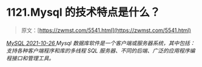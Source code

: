 <!--yml
category: 未分类
date: 0001-01-01 00:00:00
-->

# 1121.Mysql 的技术特点是什么？

> 原文：[https://zwmst.com/5541.html](https://zwmst.com/5541.html)

   [ *MySQL* ](https://zwmst.com/mysql)*[ <time datetime="2021-10-27T00:21:17+08:00"> 2021-10-26 </time> ](https://zwmst.com/5541.html)  Mysql 数据库软件是一个客户端或服务器系统，其中包括：支持各种客户端程序和库的多线程 SQL 服务器、不同的后端、广泛的应用程序编程接口和管理工具。*